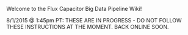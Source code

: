 Welcome to the Flux Capacitor Big Data Pipeline Wiki!

8/1/2015 @ 1:45pm PT:
THESE ARE IN PROGRESS - DO NOT FOLLOW THESE INSTRUCTIONS AT THE MOMENT.
BACK ONLINE SOON.

